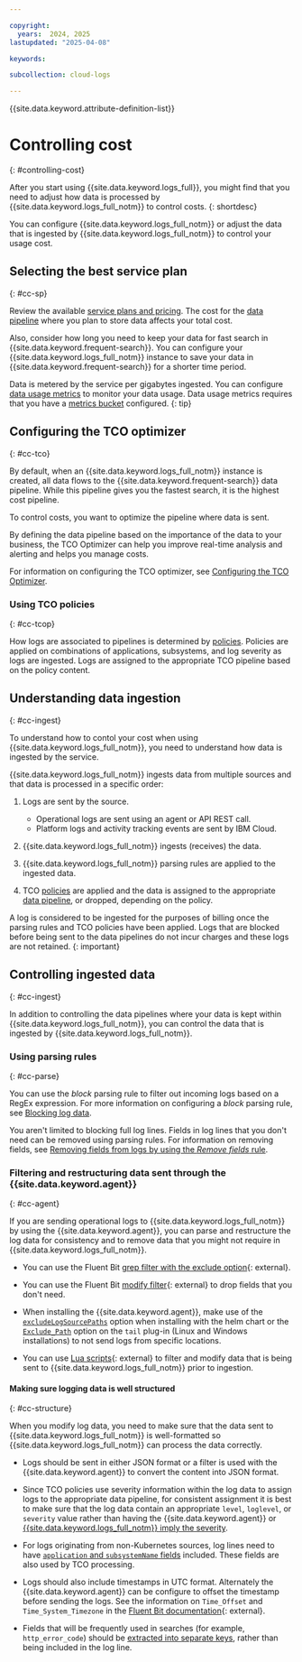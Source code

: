 ```yaml
---

copyright:
  years:  2024, 2025
lastupdated: "2025-04-08"

keywords:

subcollection: cloud-logs

---
```


{{site.data.keyword.attribute-definition-list}}

# Controlling cost
{: #controlling-cost}

After you start using {{site.data.keyword.logs_full}}, you might find that you need to adjust how data is processed by {{site.data.keyword.logs_full_notm}} to control costs.
{: shortdesc}

You can configure {{site.data.keyword.logs_full_notm}} or adjust the data that is ingested by {{site.data.keyword.logs_full_notm}} to control your usage cost.

## Selecting the best service plan
{: #cc-sp}

Review the available [service plans and pricing](/docs/cloud-logs?topic=cloud-logs-service_plans). The cost for the [data pipeline](/docs/cloud-logs?topic=cloud-logs-tco-data-pipelines) where you plan to store data affects your total cost.

Also, consider how long you need to keep your data for fast search in {{site.data.keyword.frequent-search}}. You can configure your {{site.data.keyword.logs_full_notm}} instance to save your data in {{site.data.keyword.frequent-search}} for a shorter time period.

Data is metered by the service per gigabytes ingested. You can configure [data usage metrics](/docs/cloud-logs?topic=cloud-logs-data-usage-metrics) to monitor your data usage. Data usage metrics requires that you have a [metrics bucket](/docs/cloud-logs?topic=cloud-logs-configure-metrics-bucket) configured.
{: tip}

## Configuring the TCO optimizer
{: #cc-tco}

By default, when an {{site.data.keyword.logs_full_notm}} instance is created, all data flows to the {{site.data.keyword.frequent-search}} data pipeline. While this pipeline gives you the fastest search, it is the highest cost pipeline.

To control costs, you want to optimize the pipeline where data is sent.

By defining the data pipeline based on the importance of the data to your business, the TCO Optimizer can help you improve real-time analysis and alerting and helps you manage costs.

For information on configuring the TCO optimizer, see [Configuring the TCO Optimizer](/docs/cloud-logs?topic=cloud-logs-tco-optimizer).

### Using TCO policies
{: #cc-tcop}

How logs are associated to pipelines is determined by [policies](/docs/cloud-logs?topic=cloud-logs-tco-optimizer#tco-optimizer-create-policy). Policies are applied on combinations of applications, subsystems, and log severity as logs are ingested. Logs are assigned to the appropriate TCO pipeline based on the policy content.



## Understanding data ingestion
{: #cc-ingest}

To understand how to contol your cost when using {{site.data.keyword.logs_full_notm}}, you need to understand how data is ingested by the service.

{{site.data.keyword.logs_full_notm}} ingests data from multiple sources and that data is processed in a specific order:

1. Logs are sent by the source. 

   * Operational logs are sent using an agent or API REST call. 
   * Platform logs and activity tracking events are sent by IBM Cloud.

2. {{site.data.keyword.logs_full_notm}} ingests (receives) the data.

3. {{site.data.keyword.logs_full_notm}} parsing rules are applied to the ingested data.

4. TCO [policies](/docs/cloud-logs?topic=cloud-logs-tco-optimizer#tco-optimizer-create-policy) are applied and the data is assigned to the appropriate [data pipeline](/docs/cloud-logs?topic=cloud-logs-tco-data-pipelines), or dropped, depending on the policy.

A log is considered to be ingested for the purposes of billing once the parsing rules and TCO policies have been applied.  Logs that are blocked before being sent to the data pipelines do not incur charges and these logs are not retained.
{: important}

## Controlling ingested data
{: #cc-ingest}

In addition to controlling the data pipelines where your data is kept within {{site.data.keyword.logs_full_notm}}, you can control the data that is ingested by {{site.data.keyword.logs_full_notm}}.

### Using parsing rules 
{: #cc-parse}

You can use the *block* parsing rule to filter out incoming logs based on a RegEx expression. For more information on configuring a *block* parsing rule, see [Blocking log data](/docs/cloud-logs?topic=cloud-logs-parse-block-rule&interface=ui).

You aren't limited to blocking full log lines. Fields in log lines that you don't need can be removed using parsing rules. For information on removing fields, see [Removing fields from logs by using the *Remove fields* rule](/docs/cloud-logs?topic=cloud-logs-parse-remove-rule&interface=ui).

### Filtering and restructuring data sent through the {{site.data.keyword.agent}}
{: #cc-agent}

If you are sending operational logs to {{site.data.keyword.logs_full_notm}} by using the {{site.data.keyword.agent}}, you can parse and restructure the log data for consistency and to remove data that you might not require in {{site.data.keyword.logs_full_notm}}.

* You can use the Fluent Bit [grep filter with the exclude option](https://docs.fluentbit.io/manual/pipeline/filters/grep){: external}.

* You can use the Fluent Bit [modify filter](https://docs.fluentbit.io/manual/3.2/pipeline/filters/modify){: external} to drop fields that you don't need.

* When installing the {{site.data.keyword.agent}}, make use of the [`excludeLogSourcePaths`](/docs/cloud-logs?topic=cloud-logs-agent-helm-template-clusters#agent-helm-template-clusters-chart-options-log-source-paths) option when installing with the helm chart or the [`Exclude_Path`](/docs/cloud-logs?topic=cloud-logs-agent-helm-template-clusters#agent-helm-template-clusters-chart-options-log-source-paths) option on the `tail` plug-in (Linux and Windows installations) to not send logs from specific locations.

* You can use [Lua scripts](https://docs.fluentbit.io/manual/pipeline/filters/lua){: external} to filter and modify data that is being sent to {{site.data.keyword.logs_full_notm}} prior to ingestion.

#### Making sure logging data is well structured
{: #cc-structure}

When you modify log data, you need to make sure that the data sent to {{site.data.keyword.logs_full_notm}} is well-formatted so {{site.data.keyword.logs_full_notm}} can process the data correctly.

* Logs should be sent in either JSON format or a filter is used with the {{site.data.keyword.agent}} to convert the content into JSON format.

* Since TCO policies use severity information within the log data to assign logs to the appropriate data pipeline, for consistent assignment it is best to make sure that the log data contain an appropriate `level`, `loglevel`, or `severity` value rather than having the {{site.data.keyword.agent}} or [{{site.data.keyword.logs_full_notm}} imply the severity](/docs/cloud-logs?topic=cloud-logs-severities).

* For logs originating from non-Kubernetes sources, log lines need to have [`application` and `subsystemName` fields](/docs/cloud-logs?topic=cloud-logs-metadata) included. These fields are also used by TCO processing.

* Logs should also include timestamps in UTC format. Alternately the {{site.data.keyword.agent}} can be configure to offset the timestamp before sending the logs. See the information on `Time_Offset` and `Time_System_Timezone` in the [Fluent Bit documentation](https://docs.fluentbit.io/manual/pipeline/parsers/configuring-parser){: external}.

* Fields that will be frequently used in searches (for example, `http_error_code`) should be [extracted into separate keys](/docs/cloud-logs?topic=cloud-logs-parse-extract-rule&interface=ui), rather than being included in the log line.

